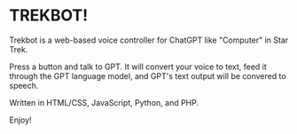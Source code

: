# TREKBOT!

Trekbot is a web-based voice controller for ChatGPT like "Computer" in Star Trek.  

Press a button and talk to GPT.  It will convert your voice to text, feed it through the GPT language model, and GPT's text output will be convered to speech.

Written in HTML/CSS, JavaScript, Python, and PHP.

Enjoy!
